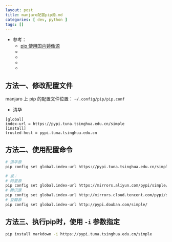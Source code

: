 ```yaml
---
layout: post
title: manjaro配置pip源.md
categories: [ dev, python ]
tags: []
---
```


* 参考：
  * [pip 使用国内镜像源](https://www.runoob.com/w3cnote/pip-cn-mirror.html)
  * []()
  * []()
  * []()
  * []()


## 方法一、修改配置文件

manjaro 上 pip 的配置文件位置： `~/.config/pip/pip.conf`


* 清华

~~~
[global]
index-url = https://pypi.tuna.tsinghua.edu.cn/simple
[install]
trusted-host = pypi.tuna.tsinghua.edu.cn
~~~




## 方法二、使用配置命令

~~~bash
# 清华源
pip config set global.index-url https://pypi.tuna.tsinghua.edu.cn/simple

# 或：
# 阿里源
pip config set global.index-url https://mirrors.aliyun.com/pypi/simple/
# 腾讯源
pip config set global.index-url http://mirrors.cloud.tencent.com/pypi/simple
# 豆瓣源
pip config set global.index-url http://pypi.douban.com/simple/
~~~



## 方法三、执行pip时，使用 `-i` 参数指定

~~~bash
pip install markdown -i https://pypi.tuna.tsinghua.edu.cn/simple
~~~







